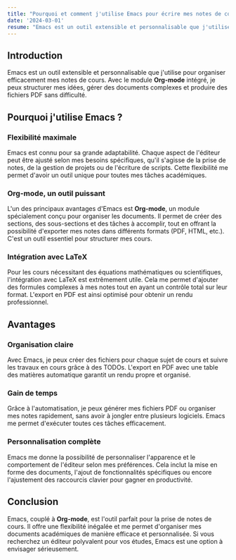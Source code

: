 ```yaml
---
title: "Pourquoi et comment j'utilise Emacs pour écrire mes notes de cours"
date: '2024-03-01'
resume: "Emacs est un outil extensible et personnalisable que j'utilise pour organiser efficacement mes notes de cours. Avec le module Org-mode intégré, je peux structurer mes idées, gérer des documents complexes et produire des fichiers PDF sans difficulté."
---
```


## Introduction

Emacs est un outil extensible et personnalisable que j'utilise pour organiser efficacement mes notes de cours. Avec le module **Org-mode** intégré, je peux structurer mes idées, gérer des documents complexes et produire des fichiers PDF sans difficulté.

## Pourquoi j'utilise Emacs ?

### Flexibilité maximale

Emacs est connu pour sa grande adaptabilité. Chaque aspect de l'éditeur peut être ajusté selon mes besoins spécifiques, qu'il s'agisse de la prise de notes, de la gestion de projets ou de l'écriture de scripts. Cette flexibilité me permet d'avoir un outil unique pour toutes mes tâches académiques.

### Org-mode, un outil puissant

L'un des principaux avantages d'Emacs est **Org-mode**, un module spécialement conçu pour organiser les documents. Il permet de créer des sections, des sous-sections et des tâches à accomplir, tout en offrant la possibilité d'exporter mes notes dans différents formats (PDF, HTML, etc.). C'est un outil essentiel pour structurer mes cours.

### Intégration avec LaTeX

Pour les cours nécessitant des équations mathématiques ou scientifiques, l'intégration avec LaTeX est extrêmement utile. Cela me permet d'ajouter des formules complexes à mes notes tout en ayant un contrôle total sur leur format. L'export en PDF est ainsi optimisé pour obtenir un rendu professionnel.

## Avantages

### Organisation claire

Avec Emacs, je peux créer des fichiers pour chaque sujet de cours et suivre les travaux en cours grâce à des TODOs. L'export en PDF avec une table des matières automatique garantit un rendu propre et organisé.

### Gain de temps

Grâce à l'automatisation, je peux générer mes fichiers PDF ou organiser mes notes rapidement, sans avoir à jongler entre plusieurs logiciels. Emacs me permet d'exécuter toutes ces tâches efficacement.

### Personnalisation complète

Emacs me donne la possibilité de personnaliser l'apparence et le comportement de l'éditeur selon mes préférences. Cela inclut la mise en forme des documents, l'ajout de fonctionnalités spécifiques ou encore l'ajustement des raccourcis clavier pour gagner en productivité.

## Conclusion

Emacs, couplé à **Org-mode**, est l'outil parfait pour la prise de notes de cours. Il offre une flexibilité inégalée et me permet d'organiser mes documents académiques de manière efficace et personnalisée. Si vous recherchez un éditeur polyvalent pour vos études, Emacs est une option à envisager sérieusement.
